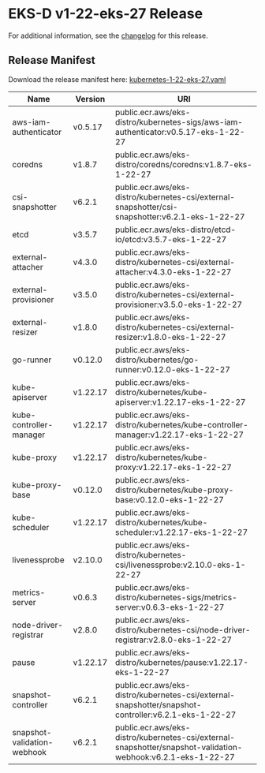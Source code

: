 # EKS-D v1-22-eks-27 Release

For additional information, see the [changelog](CHANGELOG-v1-22-eks-27.md) for this release.

## Release Manifest

Download the release manifest here: [kubernetes-1-22-eks-27.yaml](https://distro.eks.amazonaws.com/kubernetes-1-22/kubernetes-1-22-eks-27.yaml)

| Name | Version | URI |
|------|---------|-----|
| aws-iam-authenticator | v0.5.17 | public.ecr.aws/eks-distro/kubernetes-sigs/aws-iam-authenticator:v0.5.17-eks-1-22-27 |
| coredns | v1.8.7 | public.ecr.aws/eks-distro/coredns/coredns:v1.8.7-eks-1-22-27 |
| csi-snapshotter | v6.2.1 | public.ecr.aws/eks-distro/kubernetes-csi/external-snapshotter/csi-snapshotter:v6.2.1-eks-1-22-27 |
| etcd | v3.5.7 | public.ecr.aws/eks-distro/etcd-io/etcd:v3.5.7-eks-1-22-27 |
| external-attacher | v4.3.0 | public.ecr.aws/eks-distro/kubernetes-csi/external-attacher:v4.3.0-eks-1-22-27 |
| external-provisioner | v3.5.0 | public.ecr.aws/eks-distro/kubernetes-csi/external-provisioner:v3.5.0-eks-1-22-27 |
| external-resizer | v1.8.0 | public.ecr.aws/eks-distro/kubernetes-csi/external-resizer:v1.8.0-eks-1-22-27 |
| go-runner | v0.12.0 | public.ecr.aws/eks-distro/kubernetes/go-runner:v0.12.0-eks-1-22-27 |
| kube-apiserver | v1.22.17 | public.ecr.aws/eks-distro/kubernetes/kube-apiserver:v1.22.17-eks-1-22-27 |
| kube-controller-manager | v1.22.17 | public.ecr.aws/eks-distro/kubernetes/kube-controller-manager:v1.22.17-eks-1-22-27 |
| kube-proxy | v1.22.17 | public.ecr.aws/eks-distro/kubernetes/kube-proxy:v1.22.17-eks-1-22-27 |
| kube-proxy-base | v0.12.0 | public.ecr.aws/eks-distro/kubernetes/kube-proxy-base:v0.12.0-eks-1-22-27 |
| kube-scheduler | v1.22.17 | public.ecr.aws/eks-distro/kubernetes/kube-scheduler:v1.22.17-eks-1-22-27 |
| livenessprobe | v2.10.0 | public.ecr.aws/eks-distro/kubernetes-csi/livenessprobe:v2.10.0-eks-1-22-27 |
| metrics-server | v0.6.3 | public.ecr.aws/eks-distro/kubernetes-sigs/metrics-server:v0.6.3-eks-1-22-27 |
| node-driver-registrar | v2.8.0 | public.ecr.aws/eks-distro/kubernetes-csi/node-driver-registrar:v2.8.0-eks-1-22-27 |
| pause | v1.22.17 | public.ecr.aws/eks-distro/kubernetes/pause:v1.22.17-eks-1-22-27 |
| snapshot-controller | v6.2.1 | public.ecr.aws/eks-distro/kubernetes-csi/external-snapshotter/snapshot-controller:v6.2.1-eks-1-22-27 |
| snapshot-validation-webhook | v6.2.1 | public.ecr.aws/eks-distro/kubernetes-csi/external-snapshotter/snapshot-validation-webhook:v6.2.1-eks-1-22-27 |
